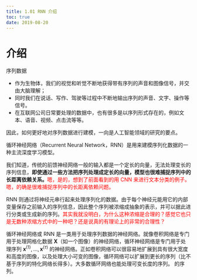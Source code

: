 ```yaml
---
title: 1.01 RNN 介绍
toc: true
date: 2019-08-20
---
```

# 介绍

序列数据

- 作为生物体，我们的视觉和听觉不断地获得带有序列的声音和图像信号，并交由大脑理解；
- 同时我们在说话、写作、驾驶等过程中不断地输出序列的声音、文字、操作等信号。
- 在互联网公司日常要处理的数据中，也有很多是以序列形式存在的，例如文本、语音、视频、点击流等等。

因此，如何更好地对序列数据进行建模，一向是人工智能领域的研究的要点。

循环神经网络（Recurrent Neural Network，RNN）是用来建模序列化数据的一种主流深度学习模型。

我们知道，传统的前馈神经网络一般的输入都是一个定长的向量，无法处理变长的序列信息，**即使通过一些方法把序列处理成定长的向量，模型也很难捕捉序列中的长距离依赖关系。**<span style="color:red;">嗯，是的，想到了前面看到的用 CNN 来进行文本分类的例子。嗯，的确是很难捕捉序列中的长距离依赖问题。</span>

RNN 则通过将神经元串行起来处理序列化的数据。由于每个神经元能用它的内部变量保存之前输入的序列信息，因此整个序列被浓缩成抽象的表示，并可以据此进行分类或生成新的序列。<span style="color:red;">其实我就没明白，为什么这种浓缩是合理的？感觉它也只是无数种浓缩方式中的一种吧？还是说真的有理论上的非常的合理性？</span>


循环神经网络或 RNN 是一类用于处理序列数据的神经网络。就像卷积网络是专门用于处理网格化数据 $\boldsymbol X$（如一个图像）的神经网络，循环神经网络是专门用于处理序列 $\boldsymbol x^{(1)}, \dots, \boldsymbol x^{(\tau)}$ 的神经网络。正如卷积网络可以很容易地扩展到具有很大宽度和高度的图像，以及处理大小可变的图像，循环网络可以扩展到更长的序列（比不基于序列的特化网络长得多）。大多数循环网络也能处理可变长度的序列。
的序列。
